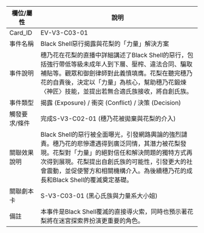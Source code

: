 | 欄位/屬性 | 說明 |
|---|---|
| Card_ID | EV-V3-C03-01 |
| 事件名稱 | Black Shell惡行揭露與花梨的「力量」解決方案 |
| 事件說明 | 穗乃花在花梨的直播中詳細講述了Black Shell的惡行，包括強行帶低等級未成年人到下層、壓榨、違法合同、騙取補貼等。觀眾和御劍律師對此義憤填膺。花梨在聽完穗乃花的自責後，決定以「力量」為核心，幫助穗乃花鍛煉〈神匠〉技能，並提出若無合適氏族接收，將自創氏族。 |
| 事件類型 | 揭露 (Exposure) / 衝突 (Conflict) / 決策 (Decision) |
| 觸發要求/條件 | 完成S-V3-C02-01 (穗乃花被拋棄與花梨的介入) |
| 關聯效果說明 | Black Shell的惡行被全面曝光，引發網路輿論的強烈譴責。穗乃花的悲慘遭遇得到廣泛同情，其潛力被花梨發現。花梨對「力量」的絕對信任和解決問題的獨特方式再次得到展現。花梨提出自創氏族的可能性，引發更大的社會震動，並促使警方和相關機構介入。為後續穗乃花的成長和Black Shell的覆滅奠定基礎。 |
| 關聯劇本卡 | S-V3-C03-01 (黑心氏族與力量系大小姐) |
| 備註 | 本事件是Black Shell覆滅的直接導火索，同時也預示著花梨將在迷宮探索界扮演更重要的角色。 |
